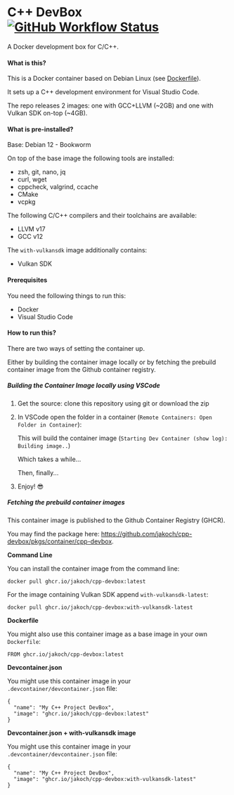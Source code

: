 
# C++ DevBox [![GitHub Workflow Status](https://img.shields.io/github/actions/workflow/status/jakoch/cpp-devbox/release.yml?branch=main&style=flat&logo=github&label=Image%20published%20on%20GHCR)](https://github.com/jakoch/cpp-devbox)

A Docker development box for C/C++.

#### What is this?

This is a Docker container based on Debian Linux (see [Dockerfile](https://github.com/jakoch/cpp-devbox/blob/main/.devcontainer/Dockerfile)).

It sets up a C++ development environment for Visual Studio Code.

The repo releases 2 images: one with GCC+LLVM (~2GB) and one with Vulkan SDK on-top (~4GB).

#### What is pre-installed?

Base: Debian 12 - Bookworm

On top of the base image the following tools are installed:
- zsh, git, nano, jq
- curl, wget
- cppcheck, valgrind, ccache
- CMake
- vcpkg

The following C/C++ compilers and their toolchains are available:
 - LLVM v17
 - GCC v12

The `with-vulkansdk` image additionally contains:
 - Vulkan SDK

#### Prerequisites

You need the following things to run this:

- Docker
- Visual Studio Code

#### How to run this?

There are two ways of setting the container up.

Either by building the container image locally or by fetching the prebuild container image from the Github container registry.

##### Building the Container Image locally using VSCode

1. Get the source: clone this repository using git or download the zip
2. In VSCode open the folder in a container (`Remote Containers: Open Folder in Container`):

   This will build the container image (`Starting Dev Container (show log): Building image..`)

   Which takes a while...

   Then, finally...
3. Enjoy! :sunglasses:

##### Fetching the prebuild container images

This container image is published to the Github Container Registry (GHCR).

You may find the package here: https://github.com/jakoch/cpp-devbox/pkgs/container/cpp-devbox.

**Command Line**

You can install the container image from the command line:
```
docker pull ghcr.io/jakoch/cpp-devbox:latest
```

For the image containing Vulkan SDK append `with-vulkansdk-latest`:

```
docker pull ghcr.io/jakoch/cpp-devbox:with-vulkansdk-latest
```

**Dockerfile**

You might also use this container image as a base image in your own `Dockerfile`:
```
FROM ghcr.io/jakoch/cpp-devbox:latest
```

**Devcontainer.json**

You might use this container image in your `.devcontainer/devcontainer.json` file:
```
{
  "name": "My C++ Project DevBox",
  "image": "ghcr.io/jakoch/cpp-devbox:latest"
}
```

**Devcontainer.json + with-vulkansdk image**

You might use this container image in your `.devcontainer/devcontainer.json` file:
```
{
  "name": "My C++ Project DevBox",
  "image": "ghcr.io/jakoch/cpp-devbox:with-vulkansdk-latest"
}
```
